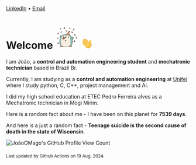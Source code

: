 [LinkedIn](https://www.linkedin.com/in/joão-pedro-gozzoli-b95641301/) &bull;
[Email](joaopedrogozzoli@gmail.com)

# Welcome <img src="happy.gif" height="64px" /> <img src="wave.gif" height="32px" />

I am João, a  **control and automation engineering student** and **mechatronic technician** based in Brazil Br.

Currently, I am studying as a **control and automation engineering** at [Unifei](https://unifei.edu.br) where I study python, C, C++, project management and Ai.

I did my high school education at ETEC Pedro Ferreira alves as a Mechatronic technician in Mogi Mirim.

Here is a random fact about me - I have been on this planet for **7539 days**.

And here is a just a random fact -  **Teenage suicide is the second cause of death in the state of Wisconsin**.

![JoãoOMago's GitHub Profile View Count](https://komarev.com/ghpvc/?username=JoaoOMago)

<sub>Last updated by Github Actions on 19 Aug, 2024.</sub>
